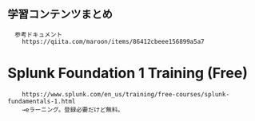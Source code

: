 ## 学習コンテンツまとめ  
```
  参考ドキュメント
	https://qiita.com/maroon/items/86412cbeee156899a5a7
```

# Splunk Foundation 1 Training (Free)  
```
	https://www.splunk.com/en_us/training/free-courses/splunk-fundamentals-1.html
	→eラーニング。登録必要だけど無料。
```
